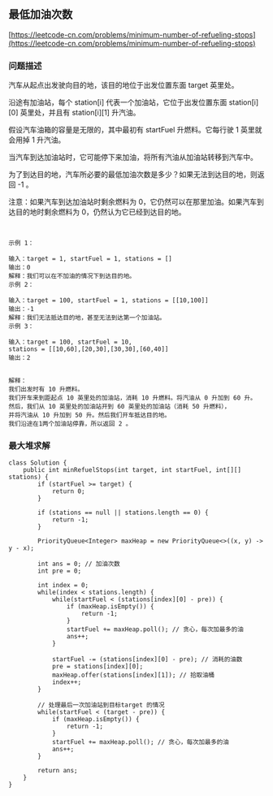 ## 最低加油次数
[https://leetcode-cn.com/problems/minimum-number-of-refueling-stops](https://leetcode-cn.com/problems/minimum-number-of-refueling-stops)

### 问题描述
汽车从起点出发驶向目的地，该目的地位于出发位置东面 target 英里处。

沿途有加油站，每个 station[i] 代表一个加油站，它位于出发位置东面 station[i][0] 英里处，并且有 station[i][1] 升汽油。

假设汽车油箱的容量是无限的，其中最初有 startFuel 升燃料。它每行驶 1 英里就会用掉 1 升汽油。

当汽车到达加油站时，它可能停下来加油，将所有汽油从加油站转移到汽车中。

为了到达目的地，汽车所必要的最低加油次数是多少？如果无法到达目的地，则返回 -1 。

注意：如果汽车到达加油站时剩余燃料为 0，它仍然可以在那里加油。如果汽车到达目的地时剩余燃料为 0，仍然认为它已经到达目的地。
```
 

示例 1：

输入：target = 1, startFuel = 1, stations = []
输出：0
解释：我们可以在不加油的情况下到达目的地。
示例 2：

输入：target = 100, startFuel = 1, stations = [[10,100]]
输出：-1
解释：我们无法抵达目的地，甚至无法到达第一个加油站。
示例 3：

输入：target = 100, startFuel = 10,
stations = [[10,60],[20,30],[30,30],[60,40]]
输出：2


解释：
我们出发时有 10 升燃料。
我们开车来到距起点 10 英里处的加油站，消耗 10 升燃料。将汽油从 0 升加到 60 升。
然后，我们从 10 英里处的加油站开到 60 英里处的加油站（消耗 50 升燃料），
并将汽油从 10 升加到 50 升。然后我们开车抵达目的地。
我们沿途在1两个加油站停靠，所以返回 2 。
```

### 最大堆求解
```
class Solution {
    public int minRefuelStops(int target, int startFuel, int[][] stations) {
        if (startFuel >= target) {
            return 0;
        }

        if (stations == null || stations.length == 0) {
            return -1;
        }

        PriorityQueue<Integer> maxHeap = new PriorityQueue<>((x, y) -> y - x);

        int ans = 0; // 加油次数
        int pre = 0;        
        
        int index = 0;
        while(index < stations.length) {
            while(startFuel < (stations[index][0] - pre)) {
                if (maxHeap.isEmpty()) {
                    return -1;
                }
                startFuel += maxHeap.poll(); // 贪心，每次加最多的油
                ans++;
            }

            startFuel -= (stations[index][0] - pre); // 消耗的油数
            pre = stations[index][0];
            maxHeap.offer(stations[index][1]); // 拾取油桶
            index++;
        }

        // 处理最后一次加油站到目标target 的情况
        while(startFuel < (target - pre)) {
            if (maxHeap.isEmpty()) {
                return -1;
            }
            startFuel += maxHeap.poll(); // 贪心，每次加最多的油
            ans++;
        }

        return ans;
    }
}
```
